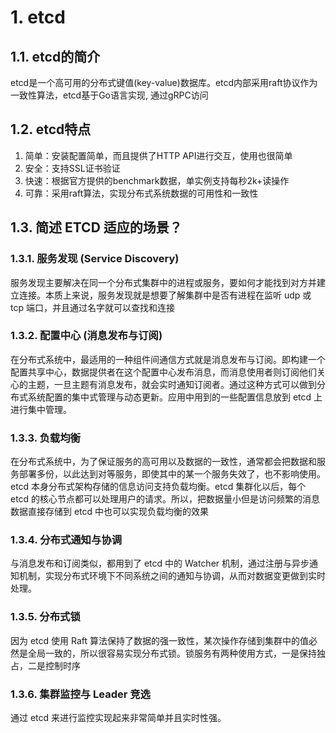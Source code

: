 # 1. etcd

## 1.1. etcd的简介

etcd是一个高可用的分布式键值(key-value)数据库。etcd内部采用raft协议作为一致性算法，etcd基于Go语言实现, 通过gRPC访问

## 1.2. etcd特点

1. 简单：安装配置简单，而且提供了HTTP API进行交互，使用也很简单
1. 安全：支持SSL证书验证
1. 快速：根据官方提供的benchmark数据，单实例支持每秒2k+读操作
1. 可靠：采用raft算法，实现分布式系统数据的可用性和一致性

## 1.3. 简述 ETCD 适应的场景？

### 1.3.1. 服务发现 (Service Discovery)

服务发现主要解决在同一个分布式集群中的进程或服务，要如何才能找到对方并建立连接。本质上来说，服务发现就是想要了解集群中是否有进程在监听 udp 或 tcp 端口，并且通过名字就可以查找和连接

### 1.3.2. 配置中心 (消息发布与订阅)

在分布式系统中，最适用的一种组件间通信方式就是消息发布与订阅。即构建一个配置共享中心，数据提供者在这个配置中心发布消息，而消息使用者则订阅他们关心的主题，一旦主题有消息发布，就会实时通知订阅者。通过这种方式可以做到分布式系统配置的集中式管理与动态更新。应用中用到的一些配置信息放到 etcd 上进行集中管理。

### 1.3.3. 负载均衡

在分布式系统中，为了保证服务的高可用以及数据的一致性，通常都会把数据和服务部署多份，以此达到对等服务，即使其中的某一个服务失效了，也不影响使用。etcd 本身分布式架构存储的信息访问支持负载均衡。etcd 集群化以后，每个 etcd 的核心节点都可以处理用户的请求。所以，把数据量小但是访问频繁的消息数据直接存储到 etcd 中也可以实现负载均衡的效果

### 1.3.4. 分布式通知与协调

与消息发布和订阅类似，都用到了 etcd 中的 Watcher 机制，通过注册与异步通知机制，实现分布式环境下不同系统之间的通知与协调，从而对数据变更做到实时处理。

### 1.3.5. 分布式锁

因为 etcd 使用 Raft 算法保持了数据的强一致性，某次操作存储到集群中的值必然是全局一致的，所以很容易实现分布式锁。锁服务有两种使用方式，一是保持独占，二是控制时序

### 1.3.6. 集群监控与 Leader 竞选

通过 etcd 来进行监控实现起来非常简单并且实时性强。
